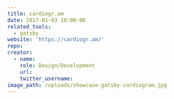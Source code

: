 ```yaml
---
title: cardiogr.am
date: 2017-01-03 10:00:00
related_tools:
  - gatsby
website: 'https://cardiogr.am/'
repo:
creator:
  - name:
    role: Design/Development
    url:
    twitter_username:
image_path: /uploads/showcase-gatsby-cardiogram.jpg
---
```



